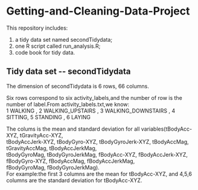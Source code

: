 # Getting-and-Cleaning-Data-Project

This repository includes:   
1) a tidy data set named secondTidydata;  
2) one R script called run_analysis.R;   
3) code book for tidy data.  

## Tidy data set -- secondTidydata

The dimension of secondTidydata is 6 rows, 66 columns. 
  
Six rows correspond to six activity_labels,and the number of row is the number of label.From activity_labels.txt,we know:  
1 WALKING , 2 WALKING_UPSTAIRS , 3 WALKING_DOWNSTAIRS , 4 SITTING, 5 STANDING , 6 LAYING 
  
The colums is the mean and standard deviation for all variables(tBodyAcc-XYZ, tGravityAcc-XYZ,   
tBodyAccJerk-XYZ,   tBodyGyro-XYZ, tBodyGyroJerk-XYZ, tBodyAccMag, tGravityAccMag, tBodyAccJerkMag,  
tBodyGyroMag, tBodyGyroJerkMag, fBodyAcc-XYZ, fBodyAccJerk-XYZ, fBodyGyro-XYZ, fBodyAccMag, fBodyAccJerkMag,  
fBodyGyroMag, fBodyGyroJerkMag).  
For example:the first 3 columns are the mean for tBodyAcc-XYZ, and 4,5,6 columns are the standard deviation for tBodyAcc-XYZ.
